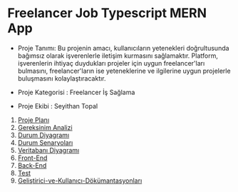 # Freelancer Job Typescript MERN App

* Proje Tanımı: Bu projenin amacı, kullanıcıların yetenekleri doğrultusunda bağımsız olarak işverenlerle iletişim kurmasını sağlamaktır. Platform, işverenlerin ihtiyaç duydukları projeler için uygun freelancer'ları bulmasını, freelancer'ların ise yeteneklerine ve ilgilerine uygun projelerle buluşmasını kolaylaştıracaktır.

* Proje Kategorisi : Freelancer İş Sağlama

* Proje Ekibi : Seyithan Topal

1. [Proje Planı](https://github.com/Seyit10/freelancer-app/blob/main/Assets/projeplan.png)
2. [Gereksinim Analizi]()
3. [Durum Diyagramı]()
4. [Durum Senaryoları]()
5. [Veritabanı Diyagramı]()
6. [Front-End]()
7. [Back-End]()
8. [Test]()
9. [Geliştirici-ve-Kullanıcı-Dökümantasyonları]()
